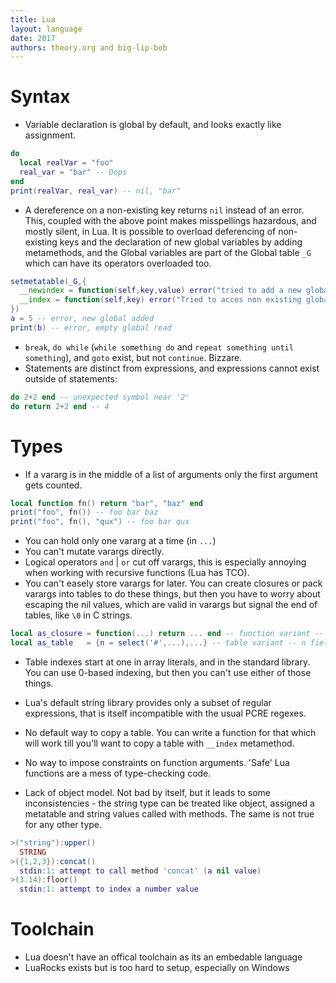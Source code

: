 ```yaml
---
title: Lua
layout: language
date: 2017
authors: theory.org and big-lip-bob
---
```


# Syntax

* Variable declaration is global by default, and looks exactly like assignment.

```lua
do
  local realVar = "foo"
  real_var = "bar" -- Oops
end
print(realVar, real_var) -- nil, "bar"
```

* A dereference on a non-existing key returns `nil` instead of an error. This, coupled with the above point makes misspellings hazardous, and mostly silent, in Lua.
It is possible to overload deferencing of non-existing keys and the declaration of new global variables by adding metamethods,
and the Global variables are part of the Global table `_G` which can have its operators overloaded too.

```lua
setmetatable(_G,{
  __newindex = function(self,key,value) error("tried to add a new global : "..key.." = "..value) end,
  __index = function(self,key) error("Tried to acces non existing global : "..key) end
})
a = 5 -- error, new global added
print(b) -- error, empty global read
```

* `break`, `do while` (`while something do` and  `repeat something until something`), and `goto` exist, but not `continue`. Bizzare.
* Statements are distinct from expressions, and expressions cannot exist outside of statements:

```lua
do 2+2 end -- unexpected symbol near '2'
do return 2+2 end -- 4
```

# Types

* If a vararg is in the middle of a list of arguments only the first argument gets counted.

```lua
local function fn() return "bar", "baz" end
print("foo", fn()) -- foo bar baz
print("foo", fn(), "qux") -- foo bar qux
```

* You can hold only one vararg at a time (in `...`) 
* You can't mutate varargs directly.
* Logical operators `and` | `or` cut off varargs, this is especially annoying when working with recursive functions (Lua has TCO).
* You can't easely store varargs for later. You can create closures or pack varargs into tables to do these things,
but then you have to worry about escaping the nil values, which are valid in varargs but signal the end of tables, like `\0` in C strings.

```lua
local as_closure = function(...) return ... end -- function variant -- expensive ?
local as_table   = {n = select('#',...),...} -- table variant -- n field to indicate the last vararg index
```

* Table indexes start at one in array literals, and in the standard library.
You can use 0-based indexing, but then you can't use either of those things.

* Lua's default string library provides only a subset of regular expressions, that is itself incompatible with the usual PCRE regexes.
* No default way to copy a table. You can write a function for that which will work till you'll want to copy a table with `__index` metamethod.
* No way to impose constraints on function arguments. 'Safe' Lua functions are a mess of type-checking code.
* Lack of object model. Not bad by itself, but it leads to some inconsistencies - the string type can be treated like object,
assigned a metatable and string values called with methods. The same is not true for any other type.

```lua
>("string"):upper()
  STRING
>({1,2,3}):concat()
  stdin:1: attempt to call method 'concat' (a nil value)
>(3.14):floor()
  stdin:1: attempt to index a number value
```

# Toolchain

* Lua doesn't have an offical toolchain as its an embedable language
* LuaRocks exists but is too hard to setup, especially on Windows
